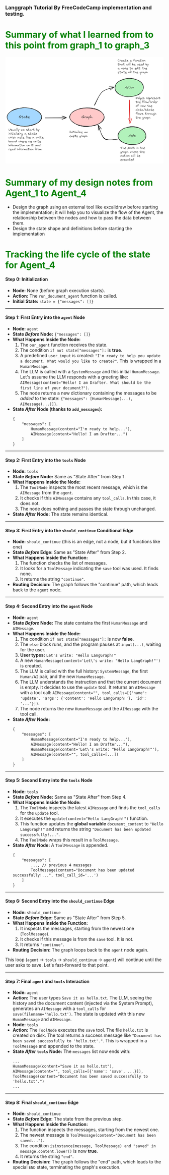 ### Langgraph Tutorial By FreeCodeCamp implementation and testing.

<h1 style="color:green">Summary of what I learned from to this point from graph_1 to graph_3</h1>

![graph](src/imgs/basic_flow_order.png)

<h1 style="color:green">Summary of my design notes from Agent_1 to Agent_4</h1>

* Design the graph using an external tool like excalidraw before starting the implementation; it will help you to visualize the flow of the Agent, the relationship between the nodes and how to pass the data between them.
* Design the state shape and definitions before starting the implementation

<h1 style="color:green">Tracking the life cycle of the state for Agent_4</h1>

#### Step 0: Initialization

*   **Node:** None (before graph execution starts).
*   **Action:** The `run_document_agent` function is called.
*   **Initial State:** `state = {"messages": []}`

---
#### Step 1: First Entry into the `agent` Node

*   **Node:** `agent`
*   **State *Before* Node:** `{"messages": []}`
*   **What Happens Inside the Node:**
    1.  The `our_agent` function receives the state.
    2.  The condition `if not state["messages"]:` is **true**.
    3.  A predefined `user_input` is created: `"I'm ready to help you update a document. What would you like to create?"`. This is wrapped in a `HumanMessage`.
    4.  The LLM is called with a `SystemMessage` and this initial `HumanMessage`. Let's assume the LLM responds with a greeting like: `AIMessage(content="Hello! I am Drafter. What should be the first line of your document?")`.
    5.  The node returns a new dictionary containing the messages to be *added* to the state: `{"messages": [HumanMessage(...), AIMessage(...)]}`.
*   **State *After* Node (thanks to `add_messages`):**
    ```
    {
        "messages": [
            HumanMessage(content="I'm ready to help..."),
            AIMessage(content="Hello! I am Drafter...")
        ]
    }
    ```

---

#### Step 2: First Entry into the `tools` Node

*   **Node:** `tools`
*   **State *Before* Node:** Same as "State After" from Step 1.
*   **What Happens Inside the Node:**
    1.  The `ToolNode` inspects the most recent message, which is the `AIMessage` from the `agent`.
    2.  It checks if this `AIMessage` contains any `tool_calls`. In this case, it does not.
    3.  The node does nothing and passes the state through unchanged.
*   **State *After* Node:** The state remains identical.

---

#### Step 3: First Entry into the `should_continue` Conditional Edge

*   **Node:** `should_continue` (this is an edge, not a node, but it functions like one)
*   **State *Before* Edge:** Same as "State After" from Step 2.
*   **What Happens Inside the Function:**
    1.  The function checks the list of messages.
    2.  It looks for a `ToolMessage` indicating the `save` tool was used. It finds none.
    3.  It returns the string `"continue"`.
*   **Routing Decision:** The graph follows the "continue" path, which leads back to the `agent` node.

---

#### Step 4: Second Entry into the `agent` Node

*   **Node:** `agent`
*   **State *Before* Node:** The state contains the first `HumanMessage` and `AIMessage`.
*   **What Happens Inside the Node:**
    1.  The condition `if not state["messages"]:` is now **false**.
    2.  The `else` block runs, and the program pauses at `input(...)`, waiting for the user.
    3.  **User types:** `Let's write: "Hello LangGraph!"`
    4.  A new `HumanMessage(content='Let\'s write: "Hello LangGraph!"')` is created.
    5.  The LLM is called with the full history: `SystemMessage`, the first `Human/AI` pair, and the new `HumanMessage`.
    6.  The LLM understands the instruction and that the current document is empty. It decides to use the `update` tool. It returns an `AIMessage` with a tool call: `AIMessage(content="", tool_calls=[{'name': 'update', 'args': {'content': 'Hello LangGraph!'}, 'id': '...'}])`.
    7.  The node returns the new `HumanMessage` and the `AIMessage` with the tool call.
*   **State *After* Node:**
    ```
    {
        "messages": [
            HumanMessage(content="I'm ready to help..."),
            AIMessage(content="Hello! I am Drafter..."),
            HumanMessage(content='Let\'s write: "Hello LangGraph!"'),
            AIMessage(content="", tool_calls=[...])
        ]
    }
    ```

---

#### Step 5: Second Entry into the `tools` Node

*   **Node:** `tools`
*   **State *Before* Node:** Same as "State After" from Step 4.
*   **What Happens Inside the Node:**
    1.  The `ToolNode` inspects the latest `AIMessage` and finds the `tool_calls` for the `update` tool.
    2.  It executes the `update(content="Hello LangGraph!")` function.
    3.  This function updates the **global variable** `document_content` to `"Hello LangGraph!"` and returns the string `"Document has been updated successfully!..."`.
    4.  The `ToolNode` wraps this result in a `ToolMessage`.
*   **State *After* Node:** A `ToolMessage` is appended.
    ```
    {
        "messages": [
            ..., // previous 4 messages
            ToolMessage(content="Document has been updated successfully!...", tool_call_id='...')
        ]
    }
    ```

---

#### Step 6: Second Entry into the `should_continue` Edge

*   **Node:** `should_continue`
*   **State *Before* Edge:** Same as "State After" from Step 5.
*   **What Happens Inside the Function:**
    1.  It inspects the messages, starting from the newest one (`ToolMessage`).
    2.  It checks if this message is from the `save` tool. It is not.
    3.  It returns `"continue"`.
*   **Routing Decision:** The graph loops back to the `agent` node again.

This loop (`agent` -> `tools` -> `should_continue` -> `agent`) will continue until the user asks to save. Let's fast-forward to that point.

---

#### Step 7: Final `agent` and `tools` Interaction

*   **Node:** `agent`
*   **Action:** The user types `Save it as hello.txt`. The LLM, seeing the history and the document content (injected via the System Prompt), generates an `AIMessage` with a `tool_calls` for `save(filename='hello.txt')`. The state is updated with this new `HumanMessage` and `AIMessage`.
*   **Node:** `tools`
*   **Action:** The `ToolNode` executes the `save` tool. The file `hello.txt` is created on disk. The tool returns a success message like `"Document has been saved successfully to 'hello.txt'."`. This is wrapped in a `ToolMessage` and appended to the state.
*   **State *After* `tools` Node:** The `messages` list now ends with:
    ```
    ...
    HumanMessage(content="Save it as hello.txt"),
    AIMessage(content="", tool_calls=[{'name': 'save', ...}]),
    ToolMessage(content="Document has been saved successfully to 'hello.txt'.")
    ...
    ```

---

#### Step 8: Final `should_continue` Edge

*   **Node:** `should_continue`
*   **State *Before* Edge:** The state from the previous step.
*   **What Happens Inside the Function:**
    1.  The function inspects the messages, starting from the newest one.
    2.  The newest message is `ToolMessage(content="Document has been saved...")`.
    3.  The condition `isinstance(message, ToolMessage) and "saved" in message.content.lower()` is now **true**.
    4.  It returns the string `"end"`.
*   **Routing Decision:** The graph follows the "end" path, which leads to the special `END` state, terminating the graph's execution.



